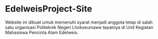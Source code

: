 # EdelweisProject-Site
Website ini dibuat untuk memenuhi syarat menjadi anggota tetap di salah satu organisasi Politeknik Negeri Lhokseumawe tepatnya di Unit Kegiatan Mahasiswa Pencinta Alam Edelweis.
